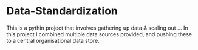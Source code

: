 # Data-Standardization
This is a pythin project that involves gathering up data & scaling out ... In this project I combined multiple data sources provided, and pushing these to a central organisational data store. 
